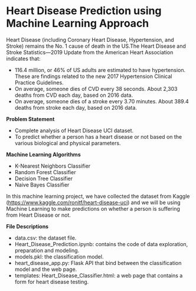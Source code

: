 # **Heart Disease Prediction using Machine Learning Approach**
Heart Disease (including Coronary Heart Disease, Hypertension, and Stroke) remains the No. 1 cause of death in the US.The Heart Disease and Stroke Statistics—2019 Update from the American Heart Association indicates that:
*  116.4 million, or 46% of US adults are estimated to have hypertension. These are findings related to the new 2017 Hypertension Clinical Practice Guidelines. 
*  On average, someone dies of CVD every 38 seconds. About 2,303 deaths from CVD each day, based on 2016 data. 
*  On average, someone dies of a stroke every 3.70 minutes. About 389.4 deaths from stroke each day, based on 2016 data. 

**Problem Statement**


*   Complete analysis of Heart Disease UCI dataset.
*   To predict whether a person has a heart disease or not based on the various biological and physical parameters.

**Machine Learning Algorithms**


*   K-Nearest Neighbors Classifier
*   Random Forest Classifier
*   Decision Tree Classifier 
*   Naive Bayes Classifier

In this machine learning project, we have collected the dataset from Kaggle (https://www.kaggle.com/ronitf/heart-disease-uci) and we will be using Machine Learning to make predictions on whether a person is suffering from Heart Disease or not.


**File Descriptions**
* data.csv: the dataset file.
* Heart_Disease_Prediction.ipynb: contains the code of data exploration, preparation and modeling.
* models.pkl: the classification model.
* heart_disease_app.py: Flask API that bind between the classification model and the web page.
* templates:
Heart_Disease_Classifier.html:   a web page that contains a form for heart disease testing.
